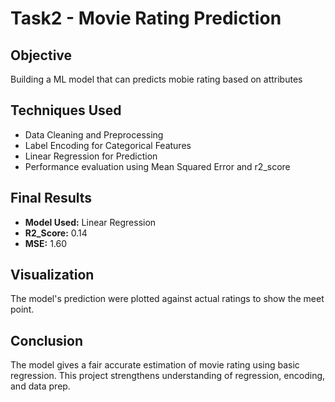 # Task2 - Movie Rating Prediction

## Objective
Building a ML model that can predicts mobie rating based on attributes

## Techniques Used
- Data Cleaning and Preprocessing
- Label Encoding for Categorical Features
- Linear Regression for Prediction
- Performance evaluation using Mean Squared Error and r2_score
## Final Results
- **Model Used:** Linear Regression
- **R2_Score:** 0.14
- **MSE:** 1.60

## Visualization
The model's prediction were plotted against actual ratings to show the meet point.

## Conclusion
The model gives a fair accurate estimation of movie rating using basic regression. This project strengthens understanding of regression, encoding, and data prep.